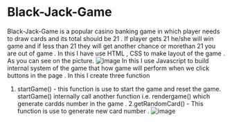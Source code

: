 # Black-Jack-Game
Black-Jack-Game is a popular casino banking game in which player needs to draw cards and its total should be 21 .
If player gets 21 he/she will win game and if less than 21 they will get another chance or morethan 21 you are out of game .
In this I have use HTML , CSS to make layout of the game .
As you can see on the picture. 
![image](https://user-images.githubusercontent.com/71222427/134890561-eaffb63a-26aa-4d0b-8784-ed7e19a2b853.png)
In this I use Javascript to build internal system of the game that how game will perform when we click buttons in the page .
In this I create three function 
1. startGame() - this function is use to start the game and reset the game.
   startGame() internally call another function i.e. rendergame() which generate cardds number in the game .
2.getRandomCard() - This function is use to generate new card number .
![image](https://user-images.githubusercontent.com/71222427/134891499-fcfe4d6b-1863-44c1-a632-4cb1e953c8ff.png)
